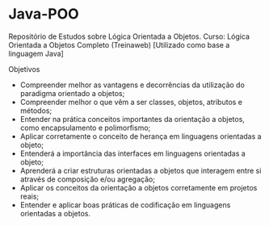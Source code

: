 # Java-POO
Repositório de Estudos sobre Lógica Orientada a Objetos.
Curso: Lógica Orientada a Objetos Completo (Treinaweb)
[Utilizado como base a linguagem Java]

Objetivos
- Compreender melhor as vantagens e decorrências da utilização do paradigma orientado a objetos;
- Compreender melhor o que vêm a ser classes, objetos, atributos e métodos;
- Entender na prática conceitos importantes da orientação a objetos, como encapsulamento e polimorfismo;
- Aplicar corretamente o conceito de herança em linguagens orientadas a objeto;
- Entenderá a importância das interfaces em linguagens orientadas a objeto;
- Aprenderá a criar estruturas orientadas a objetos que interagem entre si através de composição e/ou agregação;
- Aplicar os conceitos da orientação a objetos corretamente em projetos reais;
- Entender e aplicar boas práticas de codificação em linguagens orientadas a objetos.
